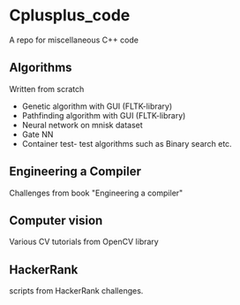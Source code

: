 # Cplusplus_code
A repo for miscellaneous C++ code

## Algorithms
Written from scratch
- Genetic algorithm with GUI (FLTK-library)
- Pathfinding algorithm with GUI (FLTK-library)
- Neural network on mnisk dataset
- Gate NN
- Container test- test algorithms such as Binary search etc.
## Engineering a Compiler
Challenges from book "Engineering a compiler"
## Computer vision
Various CV tutorials from OpenCV library
## HackerRank
scripts from HackerRank challenges.
